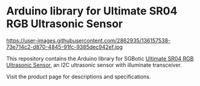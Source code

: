 # Arduino library for Ultimate SR04 RGB Ultrasonic Sensor

https://user-images.githubusercontent.com/2862935/136157538-73e714c2-d870-4845-91fc-9385dec942ef.jpg

This repository contains the Arduino library for SGBotic [Ultimate SR04 RGB Ultrasonic Sensor](https://www.sgbotic.com/index.php?dispatch=products.view&product_id=3248), an I2C ultrasonic sensor with illuminate transceiver.

Visit the product page for descriptions and specifications.


